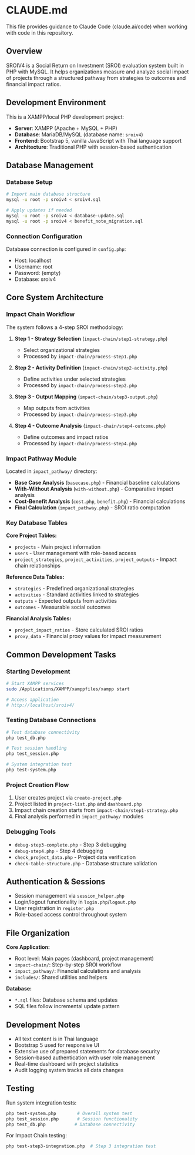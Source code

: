 # CLAUDE.md

This file provides guidance to Claude Code (claude.ai/code) when working with code in this repository.

## Overview

SROIV4 is a Social Return on Investment (SROI) evaluation system built in PHP with MySQL. It helps organizations measure and analyze social impact of projects through a structured pathway from strategies to outcomes and financial impact ratios.

## Development Environment

This is a XAMPP/local PHP development project:
- **Server**: XAMPP (Apache + MySQL + PHP)  
- **Database**: MariaDB/MySQL (database name: `sroiv4`)
- **Frontend**: Bootstrap 5, vanilla JavaScript with Thai language support
- **Architecture**: Traditional PHP with session-based authentication

## Database Management

### Database Setup
```bash
# Import main database structure
mysql -u root -p sroiv4 < sroiv4.sql

# Apply updates if needed  
mysql -u root -p sroiv4 < database-update.sql
mysql -u root -p sroiv4 < benefit_note_migration.sql
```

### Connection Configuration
Database connection is configured in `config.php`:
- Host: localhost
- Username: root  
- Password: (empty)
- Database: sroiv4

## Core System Architecture

### Impact Chain Workflow
The system follows a 4-step SROI methodology:

1. **Step 1 - Strategy Selection** (`impact-chain/step1-strategy.php`)
   - Select organizational strategies
   - Processed by `impact-chain/process-step1.php`

2. **Step 2 - Activity Definition** (`impact-chain/step2-activity.php`) 
   - Define activities under selected strategies
   - Processed by `impact-chain/process-step2.php`

3. **Step 3 - Output Mapping** (`impact-chain/step3-output.php`)
   - Map outputs from activities 
   - Processed by `impact-chain/process-step3.php`

4. **Step 4 - Outcome Analysis** (`impact-chain/step4-outcome.php`)
   - Define outcomes and impact ratios
   - Processed by `impact-chain/process-step4.php`

### Impact Pathway Module
Located in `impact_pathway/` directory:
- **Base Case Analysis** (`basecase.php`) - Financial baseline calculations
- **With-Without Analysis** (`with-without.php`) - Comparative impact analysis  
- **Cost-Benefit Analysis** (`cost.php`, `benefit.php`) - Financial calculations
- **Final Calculation** (`impact_pathway.php`) - SROI ratio computation

### Key Database Tables

**Core Project Tables:**
- `projects` - Main project information
- `users` - User management with role-based access
- `project_strategies`, `project_activities`, `project_outputs` - Impact chain relationships

**Reference Data Tables:**
- `strategies` - Predefined organizational strategies
- `activities` - Standard activities linked to strategies  
- `outputs` - Expected outputs from activities
- `outcomes` - Measurable social outcomes

**Financial Analysis Tables:**
- `project_impact_ratios` - Store calculated SROI ratios
- `proxy_data` - Financial proxy values for impact measurement

## Common Development Tasks

### Starting Development
```bash
# Start XAMPP services
sudo /Applications/XAMPP/xamppfiles/xampp start

# Access application
# http://localhost/sroiv4/
```

### Testing Database Connections
```bash
# Test database connectivity
php test_db.php

# Test session handling
php test_session.php

# System integration test
php test-system.php
```

### Project Creation Flow
1. User creates project via `create-project.php`
2. Project listed in `project-list.php` and `dashboard.php`
3. Impact chain creation starts from `impact-chain/step1-strategy.php`
4. Final analysis performed in `impact_pathway/` modules

### Debugging Tools
- `debug-step3-complete.php` - Step 3 debugging
- `debug-step4.php` - Step 4 debugging  
- `check_project_data.php` - Project data verification
- `check-table-structure.php` - Database structure validation

## Authentication & Sessions

- Session management via `session_helper.php`
- Login/logout functionality in `login.php`/`logout.php`
- User registration in `register.php`
- Role-based access control throughout system

## File Organization

**Core Application:**
- Root level: Main pages (dashboard, project management)
- `impact-chain/`: Step-by-step SROI workflow
- `impact_pathway/`: Financial calculations and analysis
- `includes/`: Shared utilities and helpers

**Database:**
- `*.sql` files: Database schema and updates
- SQL files follow incremental update pattern

## Development Notes

- All text content is in Thai language
- Bootstrap 5 used for responsive UI
- Extensive use of prepared statements for database security
- Session-based authentication with user role management
- Real-time dashboard with project statistics
- Audit logging system tracks all data changes

## Testing

Run system integration tests:
```bash
php test-system.php        # Overall system test
php test_session.php       # Session functionality  
php test_db.php           # Database connectivity
```

For Impact Chain testing:
```bash
php test-step3-integration.php  # Step 3 integration test
```